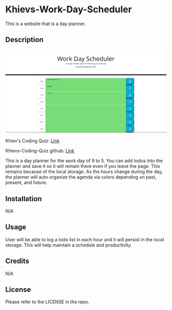 # Khievs-Work-Day-Scheduler

This is a website that is a day planner.

## Description

![Website Appearance](./assets/website.png)

Khiev's Coding Quiz: [Link](https://chrissnakhiev.github.io/Khievs-Work-Day-Scheduler/)

Khievs-Coding-Quiz github: [Link](https://github.com/ChrissnaKhiev/Khievs-Work-Day-Scheduler)

This is a day planner for the work day of 9 to 5. You can add todos into the planner and save it so it will remain there even if you leave the page. This remains because of the local storage. As the hours change during the day, the planner will auto organize the agenda via colors depending on past, present, and future.

## Installation

N/A

## Usage

User will be able to log a todo list in each hour and it will persist in the local storage. This will help maintain a schedule and productivity.

## Credits

N/A

## License

Please refer to the LICENSE in the repo.